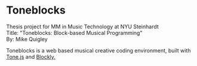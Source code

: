 # Toneblocks
Thesis project for MM in Music Technology at NYU Steinhardt  
Title: "Toneblocks: Block-based Musical Programming"  
By: Mike Quigley

Toneblocks is a web based musical creative coding environment, built with [Tone.js](https://tonejs.github.io/) and [Blockly.](https://developers.google.com/blockly)
